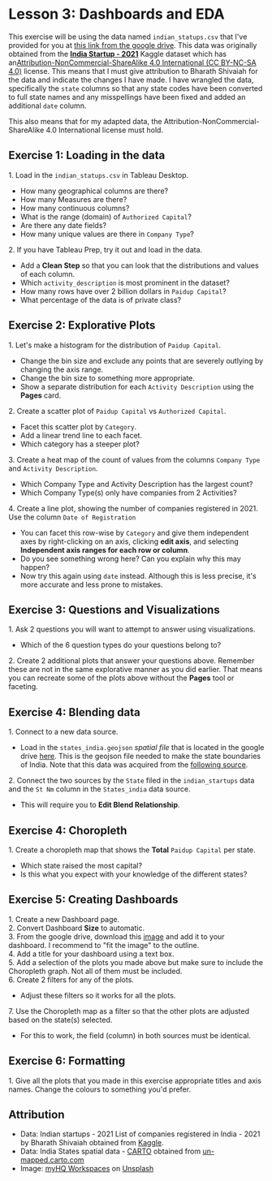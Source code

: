 #  Lesson 3: Dashboards and EDA

This exercise will be using the data named `indian_statups.csv` that I've provided for you at [this link from the google drive](https://drive.google.com/file/d/1zIwmqngMXQCy0ScS9VxXUdcl2TA0o-gG/view?usp=sharing). This data was originally obtained from the [**India Startup - 2021**](https://www.kaggle.com/bhararthshiviah/indian-startups-2021?select=2021_registered_companies.csv) Kaggle dataset which has an[Attribution-NonCommercial-ShareAlike 4.0 International (CC BY-NC-SA 4.0)](https://creativecommons.org/licenses/by-nc-sa/4.0/) license. This means that I must give attribution to Bharath Shivaiah for the data and indicate the changes I have made. I have wrangled the data, specifically the `state` columns so that any state codes have been converted to full state names and any misspellings have been fixed and added an additional `date` column.

This also means that for my adapted data, the Attribution-NonCommercial-ShareAlike 4.0 International license must hold. 



## Exercise 1: Loading in the data 

1\. Load in the `indian_statups.csv` in Tableau Desktop.           
- How many geographical columns are there?
- How many Measures are there?
- How many continuous columns?
- What is the range (domain) of `Authorized Capital`?
- Are there any date fields?
- How many unique values are there in `Company Type`?

2\. If you have Tableau Prep, try it out and load in the data.              
- Add a **Clean Step** so that you can look that the distributions and values of each column.
- Which `activity_description` is most prominent in the dataset?
- How many rows have over 2 billion dollars in `Paidup Capital`? 
- What percentage of the data is of private class?

## Exercise 2: Explorative Plots 

1\. Let's make a histogram for the distribution of `Paidup Capital`.              
- Change the bin size and exclude any points that are severely outlying by changing the axis range. 
- Change the bin size to something more appropriate. 
- Show a separate distribution for each `Activity Description` using the **Pages** card.

2\. Create a scatter plot of `Paidup Capital` vs `Authorized Capital`.
- Facet this scatter plot by `Category`.
- Add a linear trend line to each facet.
- Which category has a steeper plot?

3\. Create a heat map of the count of values from the columns `Company Type` and `Activity Description`. 
- Which Company Type and Activity Description has the largest count? 
- Which Company Type(s) only have companies from 2 Activities? 

4\. Create a line plot, showing the number of companies registered in 2021. Use the column `Date of Registration` 
- You can facet this row-wise by `Category` and give them independent axes by right-clicking on an axis, clicking **edit axis**, and selecting **Independent axis ranges for each row or column**.
- Do you see something wrong here? Can you explain why this may happen?
- Now try this again using `date` instead. Although this is less precise, it's more accurate and less prone to mistakes.

## Exercise 3: Questions and Visualizations 

1\. Ask 2 questions you will want to attempt to answer using visualizations.     
- Which of the 6 question types do your questions belong to?

2\. Create 2 additional plots that answer your questions above. Remember these are not in the same explorative manner as you did earlier. That means you can recreate some of the plots above without the **Pages** tool or faceting. 

## Exercise 4: Blending data

1\. Connect to a new data source.      
- Load in the `states_india.geojson` *spatial file* that is located in the google drive [here](https://drive.google.com/file/d/1Mw9qKTDot-7ECGGNsWiWGPMR5_-Y65zW/view?usp=sharing). This is the geojson file needed to make the state boundaries of India. Note that this data was acquired from the [following source](https://un-mapped.carto.com/tables/states_india/public/map). 

2\. Connect the two sources by the `State` filed in the `indian_startups` data and the `St Nm` column in the `States_india` data source.   
- This will require you to **Edit Blend Relationship**. 


## Exercise 4: Choropleth

1\. Create a choropleth map that shows the **Total** `Paidup Capital` per state.          
- Which state raised the most capital?
- Is this what you expect with your knowledge of the different states? 


## Exercise 5: Creating Dashboards  

1\. Create a new Dashboard page.              
2\. Convert Dashboard **Size** to automatic.                 
3\. From the google drive, download this       [image](https://drive.google.com/file/d/1wLpQDBJZnuqXGeyMNOvjt7f6kn0r_ayB/view?usp=sharing) and add it to your dashboard. I recommend to "fit the image" to the outline.                 
4\. Add a title for your dashboard using a text box.              
5\. Add a selection of the plots you made above but make sure to include the Choropleth graph. Not all of them must be included.                 
6\. Create 2 filters for any of the plots.               
- Adjust these filters so it works for all the plots.  

7\. Use the Choropleth map as a filter so that the other plots are adjusted based on the state(s) selected.              
- For this to work, the field (column) in both sources must be identical. 

## Exercise 6: Formatting

1\. Give all the plots that you made in this exercise appropriate titles and axis names. Change the colours to something you'd prefer.       


## Attribution

- Data: Indian startups - 2021 List of companies registered in India - 2021 by Bharath Shivaiah obtained from [Kaggle](https://www.kaggle.com/bhararthshiviah/indian-startups-2021).
- Data: India States spatial data - [CARTO](https://carto.com/help/working-with-data/attribution/) obtained from [un-mapped.carto.com](https://un-mapped.carto.com/tables/states_india/public/map)
- Image: <a href="https://unsplash.com/@myhq?utm_source=unsplash&utm_medium=referral&utm_content=creditCopyText">myHQ Workspaces</a> on <a href="https://unsplash.com/s/photos/india-startup?utm_source=unsplash&utm_medium=referral&utm_content=creditCopyText">Unsplash</a>
  




